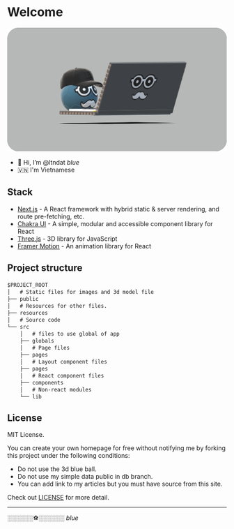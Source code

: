 # Welcome

![Blue](./public/cardhatfillround.png)

- 👋 Hi, I’m @ltndat _blue_
- 🇻🇳 I'm Vietnamese

## Stack

- [Next.js](https://nextjs.org/) - A React framework with hybrid static & server rendering, and route pre-fetching, etc.
- [Chakra UI](https://chakra-ui.com/) - A simple, modular and accessible component library for React
- [Three.js](https://threejs.org/) - 3D library for JavaScript
- [Framer Motion](https://www.framer.com/motion/) - An animation library for React

## Project structure

```
$PROJECT_ROOT
│   # Static files for images and 3d model file
├── public
│   # Resources for other files.
├── resources
│   # Source code
└── src
    │   # files to use global of app
    ├── globals
    │   # Page files
    ├── pages
    │   # Layout component files
    ├── pages
    │   # React component files
    ├── components
    │   # Non-react modules
    └── lib
```

## License

MIT License.

You can create your own homepage for free without notifying me by forking this project under the following conditions:

- Do not use the 3d blue ball.
- Do not use my simple data public in db branch.
- You can add link to my articles but you must have source from this site.

Check out [LICENSE](./LICENSE) for more detail.

---

░░░░░░⚽░░░░░░ _blue_
